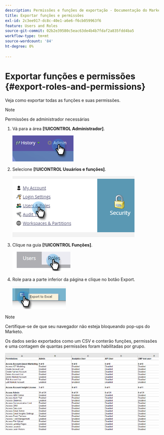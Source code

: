 ```yaml
---
description: Permissões e funções de exportação - Documentação do Marketo - Documentação do produto
title: Exportar funções e permissões
exl-id: 2c3ee917-dc8c-40e1-a6e6-f6cb059963f6
feature: Users and Roles
source-git-commit: 02b2e39580c5eac63de4b4b7fdaf2a835fdd4ba5
workflow-type: tm+mt
source-wordcount: '84'
ht-degree: 0%

---
```


# Exportar funções e permissões {#export-roles-and-permissions}

Veja como exportar todas as funções e suas permissões.

>[!NOTE]
>
>Permissões de administrador necessárias

1. Vá para a área **[!UICONTROL Administrador]**.

   ![](assets/export-roles-and-permissions-1.png)

1. Selecione **[!UICONTROL Usuários e funções]**.

   ![](assets/export-roles-and-permissions-2.png)

1. Clique na guia **[!UICONTROL Funções]**.

   ![](assets/export-roles-and-permissions-3.png)

1. Role para a parte inferior da página e clique no botão Export.

   ![](assets/export-roles-and-permissions-4.png)

>[!NOTE]
>
>Certifique-se de que seu navegador não esteja bloqueando pop-ups do Marketo.

Os dados serão exportados como um CSV e conterão funções, permissões e uma contagem de quantas permissões foram habilitadas por grupo.

![](assets/export-roles-and-permissions-5.png)
